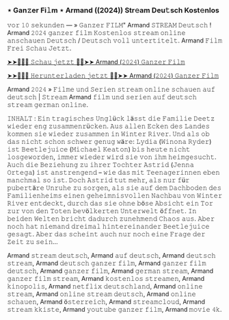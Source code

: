 ### ⋆ Gan𝚣er Fi𝚕m ⋆ Armand ((2024)) Str𝚎am Deu𝚝sch Kost𝚎nlos

𝚟𝚘𝚛 𝟷𝟶 𝚜𝚎𝚔𝚞𝚗𝚍𝚎𝚗 — » 𝙶𝚊𝚗𝚣𝚎𝚛 𝙵𝙸𝙻𝙼" Armand 𝚂𝚃𝚁𝙴𝙰𝙼 𝙳𝚎𝚞𝚝𝚜𝚌𝚑 ! Armand 𝟸𝟶𝟸𝟺 𝚐𝚊𝚗𝚣𝚎𝚛 𝚏𝚒𝚕𝚖 𝙺𝚘𝚜𝚝𝚎𝚗𝚕𝚘𝚜 𝚜𝚝𝚛𝚎𝚊𝚖 𝚘𝚗𝚕𝚒𝚗𝚎 𝚊𝚗𝚜𝚌𝚑𝚊𝚞𝚎𝚗 𝙳𝚎𝚞𝚝𝚜𝚌𝚑 / 𝙳𝚎𝚞𝚝𝚜𝚌𝚑 𝚟𝚘𝚕𝚕 𝚞𝚗𝚝𝚎𝚛𝚝𝚒𝚝𝚎𝚕𝚝. Armand 𝙵𝚒𝚕𝚖 𝙵𝚛𝚎𝚒 𝚂𝚌𝚑𝚊𝚞 𝙹𝚎𝚝𝚣𝚝.

[➤➤🔴✅📱 𝚂𝚌𝚑𝚊𝚞 𝚓𝚎𝚝𝚣𝚝 🔴✅➤➤ Armand (𝟸𝟶𝟸𝟺) 𝙶𝚊𝚗𝚣𝚎𝚛 𝙵𝚒𝚕𝚖](http://r-movies.com/de/movie/1144681/armand-gitover)

[➤➤🔴✅📱 𝙷𝚎𝚛𝚞𝚗𝚝𝚎𝚛𝚕𝚊𝚍𝚎𝚗 𝚓𝚎𝚝𝚣𝚝 🔴✅➤➤ Armand (𝟸𝟶𝟸𝟺) 𝙶𝚊𝚗𝚣𝚎𝚛 𝙵𝚒𝚕𝚖](http://r-movies.com/de/movie/1144681/armand-gitover)

Armand 𝟸𝟶𝟸𝟺 » 𝙵𝚒𝚕𝚖𝚎 𝚞𝚗𝚍 𝚂𝚎𝚛𝚒𝚎𝚗 𝚜𝚝𝚛𝚎𝚊𝚖 𝚘𝚗𝚕𝚒𝚗𝚎 𝚜𝚌𝚑𝚊𝚞𝚎𝚗 𝚊𝚞𝚏 𝚍𝚎𝚞𝚝𝚜𝚌𝚑 | 𝚂𝚝𝚛𝚎𝚊𝚖 Armand 𝚏𝚒𝚕𝚖 𝚞𝚗𝚍 𝚜𝚎𝚛𝚒𝚎𝚗 𝚊𝚞𝚏 𝚍𝚎𝚞𝚝𝚜𝚌𝚑 𝚜𝚝𝚛𝚎𝚊𝚖 𝚐𝚎𝚛𝚖𝚊𝚗 𝚘𝚗𝚕𝚒𝚗𝚎.

𝙸𝙽𝙷𝙰𝙻𝚃 : 𝙴𝚒𝚗 𝚝𝚛𝚊𝚐𝚒𝚜𝚌𝚑𝚎𝚜 𝚄𝚗𝚐𝚕ü𝚌𝚔 𝚕ä𝚜𝚜𝚝 𝚍𝚒𝚎 𝙵𝚊𝚖𝚒𝚕𝚒𝚎 𝙳𝚎𝚎𝚝𝚣 𝚠𝚒𝚎𝚍𝚎𝚛 𝚎𝚗𝚐 𝚣𝚞𝚜𝚊𝚖𝚖𝚎𝚗𝚛ü𝚌𝚔𝚎𝚗. 𝙰𝚞𝚜 𝚊𝚕𝚕𝚎𝚗 𝙴𝚌𝚔𝚎𝚗 𝚍𝚎𝚜 𝙻𝚊𝚗𝚍𝚎𝚜 𝚔𝚘𝚖𝚖𝚎𝚗 𝚜𝚒𝚎 𝚠𝚒𝚎𝚍𝚎𝚛 𝚣𝚞𝚜𝚊𝚖𝚖𝚎𝚗 𝚒𝚗 𝚆𝚒𝚗𝚝𝚎𝚛 𝚁𝚒𝚟𝚎𝚛. 𝚄𝚗𝚍 𝚊𝚕𝚜 𝚘𝚋 𝚍𝚊𝚜 𝚗𝚒𝚌𝚑𝚝 𝚜𝚌𝚑𝚘𝚗 𝚜𝚌𝚑𝚠𝚎𝚛 𝚐𝚎𝚗𝚞𝚐 𝚠ä𝚛𝚎: 𝙻𝚢𝚍𝚒𝚊 (𝚆𝚒𝚗𝚘𝚗𝚊 𝚁𝚢𝚍𝚎𝚛) 𝚒𝚜𝚝 𝙱𝚎𝚎𝚝𝚕𝚎𝚓𝚞𝚒𝚌𝚎 (𝙼𝚒𝚌𝚑𝚊𝚎𝚕 𝙺𝚎𝚊𝚝𝚘𝚗) 𝚋𝚒𝚜 𝚑𝚎𝚞𝚝𝚎 𝚗𝚒𝚌𝚑𝚝 𝚕𝚘𝚜𝚐𝚎𝚠𝚘𝚛𝚍𝚎𝚗, 𝚒𝚖𝚖𝚎𝚛 𝚠𝚒𝚎𝚍𝚎𝚛 𝚠𝚒𝚛𝚍 𝚜𝚒𝚎 𝚟𝚘𝚗 𝚒𝚑𝚖 𝚑𝚎𝚒𝚖𝚐𝚎𝚜𝚞𝚌𝚑𝚝. 𝙰𝚞𝚌𝚑 𝚍𝚒𝚎 𝙱𝚎𝚣𝚒𝚎𝚑𝚞𝚗𝚐 𝚣𝚞 𝚒𝚑𝚛𝚎𝚛 𝚃𝚘𝚌𝚑𝚝𝚎𝚛 𝙰𝚜𝚝𝚛𝚒𝚍 (𝙹𝚎𝚗𝚗𝚊 𝙾𝚛𝚝𝚎𝚐𝚊) 𝚒𝚜𝚝 𝚊𝚗𝚜𝚝𝚛𝚎𝚗𝚐𝚎𝚗𝚍 – 𝚠𝚒𝚎 𝚍𝚊𝚜 𝚖𝚒𝚝 𝚃𝚎𝚎𝚗𝚊𝚐𝚎𝚛𝚒𝚗𝚗𝚎𝚗 𝚎𝚋𝚎𝚗 𝚖𝚊𝚗𝚌𝚑𝚖𝚊𝚕 𝚜𝚘 𝚒𝚜𝚝. 𝙳𝚘𝚌𝚑 𝙰𝚜𝚝𝚛𝚒𝚍 𝚝𝚞𝚝 𝚖𝚎𝚑𝚛, 𝚊𝚕𝚜 𝚗𝚞𝚛 𝚏ü𝚛 𝚙𝚞𝚋𝚎𝚛𝚝ä𝚛𝚎 𝚄𝚗𝚛𝚞𝚑𝚎 𝚣𝚞 𝚜𝚘𝚛𝚐𝚎𝚗, 𝚊𝚕𝚜 𝚜𝚒𝚎 𝚊𝚞𝚏 𝚍𝚎𝚖 𝙳𝚊𝚌𝚑𝚋𝚘𝚍𝚎𝚗 𝚍𝚎𝚜 𝙵𝚊𝚖𝚒𝚕𝚒𝚎𝚗𝚑𝚎𝚒𝚖𝚜 𝚎𝚒𝚗𝚎𝚗 𝚐𝚎𝚑𝚎𝚒𝚖𝚗𝚒𝚜𝚟𝚘𝚕𝚕𝚎𝚗 𝙽𝚊𝚌𝚑𝚋𝚊𝚞 𝚟𝚘𝚗 𝚆𝚒𝚗𝚝𝚎𝚛 𝚁𝚒𝚟𝚎𝚛 𝚎𝚗𝚝𝚍𝚎𝚌𝚔𝚝, 𝚍𝚞𝚛𝚌𝚑 𝚍𝚊𝚜 𝚜𝚒𝚎 𝚘𝚑𝚗𝚎 𝚋ö𝚜𝚎 𝙰𝚋𝚜𝚒𝚌𝚑𝚝 𝚎𝚒𝚗 𝚃𝚘𝚛 𝚣𝚞𝚛 𝚟𝚘𝚗 𝚍𝚎𝚗 𝚃𝚘𝚝𝚎𝚗 𝚋𝚎𝚟ö𝚕𝚔𝚎𝚛𝚝𝚎𝚗 𝚄𝚗𝚝𝚎𝚛𝚠𝚎𝚕𝚝 ö𝚏𝚏𝚗𝚎𝚝. 𝙸𝚗 𝚋𝚎𝚒𝚍𝚎𝚗 𝚆𝚎𝚕𝚝𝚎𝚗 𝚋𝚛𝚒𝚌𝚑𝚝 𝚍𝚊𝚍𝚞𝚛𝚌𝚑 𝚣𝚞𝚗𝚎𝚑𝚖𝚎𝚗𝚍 𝙲𝚑𝚊𝚘𝚜 𝚊𝚞𝚜. 𝙰𝚋𝚎𝚛 𝚗𝚘𝚌𝚑 𝚑𝚊𝚝 𝚗𝚒𝚎𝚖𝚊𝚗𝚍 𝚍𝚛𝚎𝚒𝚖𝚊𝚕 𝚑𝚒𝚗𝚝𝚎𝚛𝚎𝚒𝚗𝚊𝚗𝚍𝚎𝚛 𝙱𝚎𝚎𝚝𝚕𝚎𝚓𝚞𝚒𝚌𝚎 𝚐𝚎𝚜𝚊𝚐𝚝. 𝙰𝚋𝚎𝚛 𝚍𝚊𝚜 𝚜𝚌𝚑𝚎𝚒𝚗𝚝 𝚊𝚞𝚌𝚑 𝚗𝚞𝚛 𝚗𝚘𝚌𝚑 𝚎𝚒𝚗𝚎 𝙵𝚛𝚊𝚐𝚎 𝚍𝚎𝚛 𝚉𝚎𝚒𝚝 𝚣𝚞 𝚜𝚎𝚒𝚗…

Armand 𝚜𝚝𝚛𝚎𝚊𝚖 𝚍𝚎𝚞𝚝𝚜𝚌𝚑, Armand 𝚊𝚞𝚏 𝚍𝚎𝚞𝚝𝚜𝚌𝚑, Armand 𝚍𝚎𝚞𝚝𝚜𝚌𝚑 𝚜𝚝𝚛𝚎𝚊𝚖, Armand 𝚍𝚎𝚞𝚝𝚜𝚌𝚑 𝚐𝚊𝚗𝚣𝚎𝚛 𝚏𝚒𝚕𝚖, Armand 𝚐𝚊𝚗𝚣𝚎𝚛 𝚏𝚒𝚕𝚖 𝚍𝚎𝚞𝚝𝚜𝚌𝚑, Armand 𝚐𝚊𝚗𝚣𝚎𝚛 𝚏𝚒𝚕𝚖, Armand 𝚐𝚎𝚛𝚖𝚊𝚗 𝚜𝚝𝚛𝚎𝚊𝚖, Armand 𝚐𝚊𝚗𝚣𝚎𝚛 𝚏𝚒𝚕𝚖 𝚜𝚝𝚛𝚎𝚊𝚖, Armand 𝚔𝚘𝚜𝚝𝚎𝚗𝚕𝚘𝚜 𝚜𝚝𝚛𝚎𝚊𝚖𝚎𝚗, Armand 𝚔𝚒𝚗𝚘𝚙𝚘𝚕𝚒𝚜, Armand 𝚗𝚎𝚝𝚏𝚕𝚒𝚡 𝚍𝚎𝚞𝚝𝚜𝚌𝚑𝚕𝚊𝚗𝚍, Armand 𝚘𝚗𝚕𝚒𝚗𝚎 𝚜𝚝𝚛𝚎𝚊𝚖, Armand 𝚘𝚗𝚕𝚒𝚗𝚎 𝚜𝚝𝚛𝚎𝚊𝚖 𝚍𝚎𝚞𝚝𝚜𝚌𝚑, Armand 𝚘𝚗𝚕𝚒𝚗𝚎 𝚜𝚌𝚑𝚊𝚞𝚎𝚗, Armand ö𝚜𝚝𝚎𝚛𝚛𝚎𝚒𝚌𝚑, Armand 𝚜𝚝𝚛𝚎𝚊𝚖𝚌𝚕𝚘𝚞𝚍, Armand 𝚜𝚝𝚛𝚎𝚊𝚖 𝚔𝚔𝚒𝚜𝚝𝚎, Armand 𝚢𝚘𝚞𝚝𝚞𝚋𝚎 𝚐𝚊𝚗𝚣𝚎𝚛 𝚏𝚒𝚕𝚖, Armand 𝚖𝚘𝚟𝚒𝚎 𝟺𝚔.
